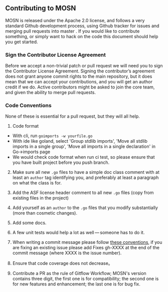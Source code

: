 
## Contributing to MOSN
MOSN is released under the Apache 2.0 license, and follows a very
standard Github development process, using Github tracker for issues and
merging pull requests into master . If you would like to contribute something, 
or simply want to hack on the code this document should help you get started.

### Sign the Contributor License Agreement
Before we accept a non-trivial patch or pull request we will need you to 
sign the Contributor License Agreement. Signing the contributor’s agreement 
does not grant anyone commit rights to the main repository, but it does mean 
that we can accept your contributions, and you will get an author credit if 
we do. Active contributors might be asked to join the core team, and given 
the ability to merge pull requests.

### Code Conventions
None of these is essential for a pull request, but they will all help. 

1. Code format
  + With cli, run `goimports -w yourfile.go` 
  + With ide like goland, select 'Group stdlib imports', 'Move all stdlib imports in a single group', 'Move all imports in a single declaration' in Go->imports page   
  + We would check code format when run ci test, so please ensure that you have built project before you push branch.

2. Make sure all new `.go` files to have a simple doc class comment 
with at least an `author` tag identifying you, and preferably at least a 
paragraph on what the class is for.

3. Add the ASF license header comment to all new `.go` files (copy from existing files in the project)

4. Add yourself as an `author` to the `.go` files that you modify substantially (more than cosmetic changes).

5. Add some docs.

6. A few unit tests would help a lot as well — someone has to do it.

7. When writing a commit message please follow [these conventions](https://tbaggery.com/2008/04/19/a-note-about-git-commit-messages.html), if 
you are fixing an existing issue please add Fixes gh-XXXX at the end 
of the commit message (where XXXX is the issue number).

8. Ensure that code coverage does not decrease。

9. Contribute a PR as the rule of Gitflow Workflow; MOSN's version contains three digit, the first one is for compatibility; the second one is for new features and enhancement; the last one is for bug fix.